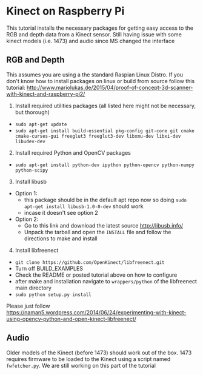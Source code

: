 # Kinect on Raspberry Pi
This tutorial installs the necessary packages for getting easy access to the RGB and depth data from a Kinect sensor. Still having issue with some kinect models (i.e. 1473) and audio since MS changed the interface

## RGB and Depth
This assumes you are using a the standard Raspian Linux Distro.
If you don't know how to install packages on linux or build from source follow
this tutorial: http://www.mariolukas.de/2015/04/proof-of-concept-3d-scanner-with-kinect-and-raspberry-pi2/

1. Install required utilities packages (all listed here might not be necessary, but thorough)
- `sudo apt-get update`
- `sudo apt-get install build-essential pkg-config git-core git cmake cmake-curses-gui freeglut3 freeglut3-dev libxmu-dev libxi-dev libudev-dev`

2. Install required Python and OpenCV packages
- `sudo apt-get install python-dev ipython python-opencv python-numpy python-scipy`

3. Install libusb
- Option 1:
    - this package should be in the default apt repo now so doing `sudo apt-get install libusb-1.0-0-dev` should work
    - incase it doesn't see option 2
- Option 2:
    - Go to this link and download the latest source http://libusb.info/
    - Unpack the tarball and open the `INSTALL` file and follow the directions to make and install

4. Install libfreenect
- `git clone https://github.com/OpenKinect/libfreenect.git`
- Turn off BUILD_EXAMPLES
- Check the README or posted tutorial above on how to configure
- after make and installation navigate to `wrappers/python` of the libfreenect main directory
- `sudo python setup.py install`



Please just follow https://naman5.wordpress.com/2014/06/24/experimenting-with-kinect-using-opencv-python-and-open-kinect-libfreenect/ 

## Audio
Older models of the Kinect (before 1473) should work out of the box. 1473 requires firmware to be loaded to the Kinect using a script named `fwfetcher.py`. We are still working on this part of the tutorial
